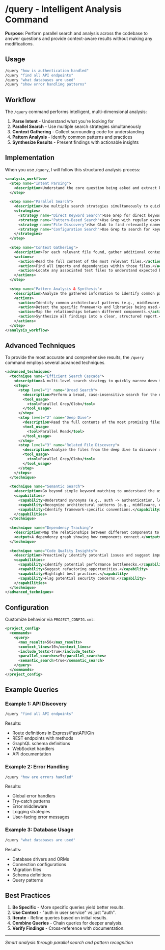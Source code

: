 # /query - Intelligent Analysis Command

**Purpose**: Perform parallel search and analysis across the codebase to answer questions and provide context-aware results without making any modifications.

## Usage
```bash
/query "how is authentication handled"
/query "find all API endpoints"
/query "what databases are used"
/query "show error handling patterns"
```

## Workflow

The `/query` command performs intelligent, multi-dimensional analysis:

1. **Parse Intent** - Understand what you're looking for
2. **Parallel Search** - Use multiple search strategies simultaneously
3. **Context Gathering** - Collect surrounding code for understanding
4. **Pattern Analysis** - Identify common patterns and practices
5. **Synthesize Results** - Present findings with actionable insights

## Implementation

When you use `/query`, I will follow this structured analysis process:

```xml
<analysis_workflow>
  <step name="Intent Parsing">
    <description>Understand the core question being asked and extract key terms and concepts.</description>
  </step>
  
  <step name="Parallel Search">
    <description>Use multiple search strategies simultaneously to quickly locate relevant information.</description>
    <strategies>
      <strategy name="Direct Keyword Search">Use Grep for direct keywords (e.g., "auth", "authentication").</strategy>
      <strategy name="Pattern-Based Search">Use Grep with regular expressions for patterns (e.g., "middleware.*auth").</strategy>
      <strategy name="File Discovery">Use Glob to find relevantly named files and directories (e.g., "**/auth/**").</strategy>
      <strategy name="Configuration Search">Use Grep to search for keywords within configuration files.</strategy>
    </strategies>
  </step>
  
  <step name="Context Gathering">
    <description>For each relevant file found, gather additional context to build a complete picture.</description>
    <actions>
      <action>Read the full content of the most relevant files.</action>
      <action>Find all imports and dependencies within those files.</action>
      <action>Locate any associated test files to understand expected behavior.</action>
    </actions>
  </step>
  
  <step name="Pattern Analysis & Synthesis">
    <description>Analyze the gathered information to identify common patterns and synthesize a comprehensive answer.</description>
    <actions>
      <action>Identify common architectural patterns (e.g., middleware, decorators).</action>
      <action>Detect the specific frameworks and libraries being used.</action>
      <action>Map the relationships between different components.</action>
      <action>Synthesize all findings into a clear, structured report.</action>
    </actions>
  </step>
</analysis_workflow>
```

## Advanced Techniques

To provide the most accurate and comprehensive results, the `/query` command employs several advanced techniques.

```xml
<advanced_techniques>
  <technique name="Efficient Search Cascade">
    <description>A multi-level search strategy to quickly narrow down the most relevant information.</description>
    <steps>
      <step level="1" name="Broad Search">
        <description>Perform a broad, case-insensitive search for the user's query terms to identify a set of potentially relevant files.</description>
        <tool_usage>
          <tool>Parallel Grep/Glob</tool>
        </tool_usage>
      </step>
      <step level="2" name="Deep Dive">
        <description>Read the full contents of the most promising files from the broad search to gain a deeper understanding of their context.</description>
        <tool_usage>
          <tool>Parallel Read</tool>
        </tool_usage>
      </step>
      <step level="3" name="Related File Discovery">
        <description>Analyze the files from the deep dive to discover related files, such as imports, dependencies, and tests.</description>
        <tool_usage>
          <tool>Parallel Grep/Glob</tool>
        </tool_usage>
      </step>
    </steps>
  </technique>
  
  <technique name="Semantic Search">
    <description>Go beyond simple keyword matching to understand the user's intent at a deeper level.</description>
    <capabilities>
      <capability>Understand synonyms (e.g., auth -> authentication, login).</capability>
      <capability>Recognize architectural patterns (e.g., middleware, decorators).</capability>
      <capability>Identify framework-specific conventions.</capability>
    </capabilities>
  </technique>
  
  <technique name="Dependency Tracking">
    <description>Map the relationships between different components to provide a clear picture of how the system works together.</description>
    <output>A dependency graph showing how components connect.</output>
  </technique>
  
  <technique name="Code Quality Insights">
    <description>Proactively identify potential issues and suggest improvements.</description>
    <capabilities>
      <capability>Identify potential performance bottlenecks.</capability>
      <capability>Suggest refactoring opportunities.</capability>
      <capability>Highlight best practices.</capability>
      <capability>Flag potential security concerns.</capability>
    </capabilities>
  </technique>
</advanced_techniques>
```

## Configuration

Customize behavior via `PROJECT_CONFIG.xml`:
```xml
<project_config>
  <commands>
    <query>
      <max_results>50</max_results>
      <context_lines>10</context_lines>
      <include_tests>true</include_tests>
      <parallel_searches>5</parallel_searches>
      <semantic_search>true</semantic_search>
    </query>
  </commands>
</project_config>
```

## Example Queries

### Example 1: API Discovery
```bash
/query "find all API endpoints"
```
Results:
- Route definitions in Express/FastAPI/Gin
- REST endpoints with methods
- GraphQL schema definitions
- WebSocket handlers
- API documentation

### Example 2: Error Handling
```bash
/query "how are errors handled"
```
Results:
- Global error handlers
- Try-catch patterns
- Error middleware
- Logging strategies
- User-facing error messages

### Example 3: Database Usage
```bash
/query "what databases are used"
```
Results:
- Database drivers and ORMs
- Connection configurations
- Migration files
- Schema definitions
- Query patterns

## Best Practices

1.  **Be Specific** - More specific queries yield better results.
2.  **Use Context** - "auth in user service" vs just "auth".
3.  **Iterate** - Refine queries based on initial results.
4.  **Combine Queries** - Chain queries for deeper analysis.
5.  **Verify Findings** - Cross-reference with documentation.

---
*Smart analysis through parallel search and pattern recognition*